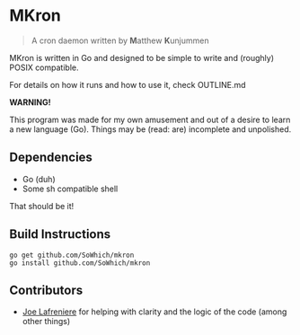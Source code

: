 MKron
=====

>A cron daemon written by **M**atthew **K**unjummen

MKron is written in Go and designed to be simple to write and (roughly)
POSIX compatible.

For details on how it runs and how to use it, check OUTLINE.md

**WARNING!**

This program was made for my own amusement and out of a desire to learn a new
language (Go). Things may be (read: are) incomplete and unpolished.

## Dependencies ##

- Go (duh)
- Some sh compatible shell

That should be it!

## Build Instructions ##

	go get github.com/SoWhich/mkron
	go install github.com/SoWhich/mkron

## Contributors ##

* [Joe Lafreniere](http://github.com/lafrenierejm) for helping with clarity
and the logic of the code (among other things)
